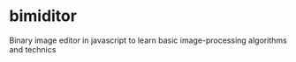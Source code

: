 bimiditor
=========

Binary image editor in javascript to learn basic image-processing algorithms and technics
